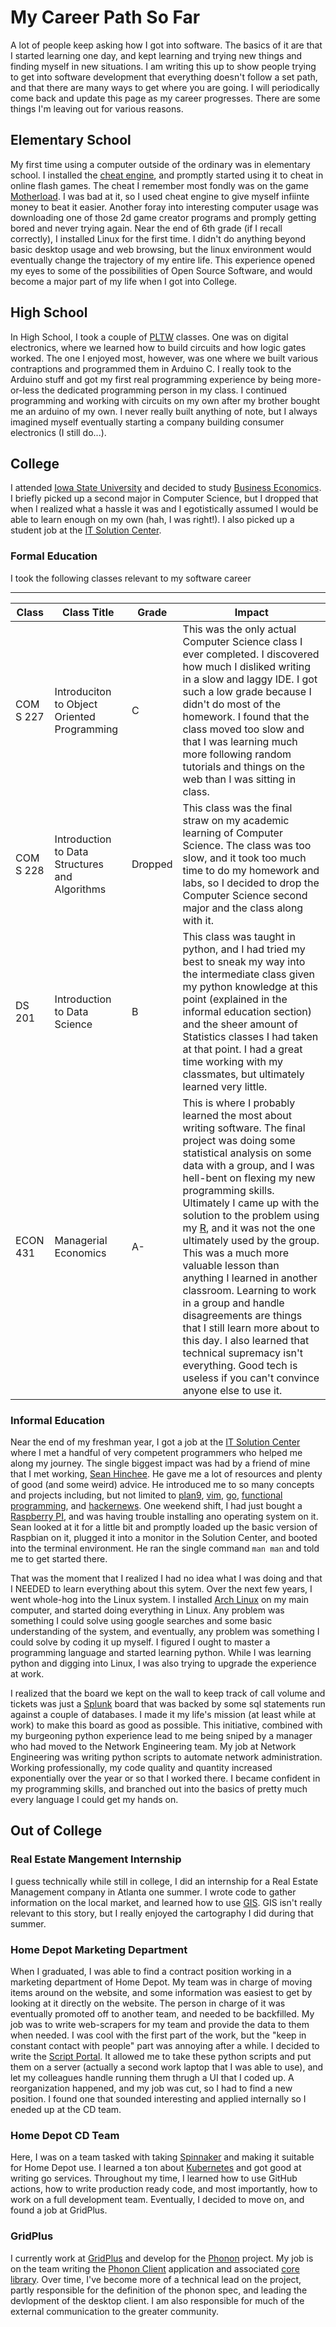# My Career Path So Far
A lot of people keep asking how I got into software. The basics of it are that I started learning one day, and kept learning and trying new things and finding myself in new situations.
I am writing this up to show people trying to get into software development that everything doesn't follow a set path, and that there are many ways to get where you are going.
I will periodically come back and update this page as my career progresses.
There are some things I'm leaving out for various reasons.

## Elementary School
My first time using a computer outside of the ordinary was in elementary school. 
I installed the [cheat engine](https://cheatengine.org/), and promptly started using it to cheat in online flash games.
The cheat I remember most fondly was on the game [Motherload](https://www.crazygames.com/game/motherload). 
I was bad at it, so I used cheat engine to give myself infiinte money to beat it easier. 
Another foray into interesting computer usage was downloading one of those 2d game creator programs and promply getting bored and never trying again.
Near the end of 6th grade (if I recall correctly), I installed Linux for the first time.
I didn't do anything beyond basic desktop usage and web browsing, but the linux environment would eventually change the trajectory of my entire life.
This experience opened my eyes to some of the possibilities of Open Source Software, and would become a major part of my life when I got into College.

## High School
In High School, I took a couple of [PLTW](https://www.pltw.org/) classes. 
One was on digital electronics, where we learned how to build circuits and how logic gates worked.
The one I enjoyed most, however, was one where we built various contraptions and programmed them in Arduino C.
I really took to the Arduino stuff and got my first real programming experience by being more-or-less the dedicated programming person in my class.
I continued programming and working with circuits on my own after my brother bought me an arduino of my own. 
I never really built anything of note, but I always imagined myself eventually starting a company building consumer electronics (I still do...).

## College
I attended [Iowa State University](https://www.iastate.edu/) and decided to study [Business Economics](https://www.econ.iastate.edu/business-economics).
I briefly picked up a second major in Computer Science, but I dropped that when I realized what a hassle it was and I egotistically assumed I would be able to learn enough on my own (hah, I was right!).
I also picked up a student job at the [IT Solution Center](https://www.it.iastate.edu/help/).

### Formal Education

I took the following classes relevant to my software career

-------------------
| Class | Class Title | Grade | Impact |
|-------|-------------|-------|--------|
| COM S 227 | Introduciton to Object Oriented Programming | C | This was the only actual Computer Science class I ever completed. I discovered how much I disliked writing in a slow and laggy IDE. I got such a low grade because I didn't do most of the homework. I found that the class moved too slow and that I was learning much more following random tutorials and things on the web than I was sitting in class.|
| COM S 228 | Introduction to Data Structures and Algorithms | Dropped | This class was the final straw on my academic learning of Computer Science. The class was too slow, and it took too much time to do my homework and labs, so I decided to drop the Computer Science second major and the class along with it.|
| DS    201 | Introduction to Data Science | B | This class was taught in python, and I had tried my best to sneak my way into the intermediate class given my python knowledge at this point (explained in the informal education section) and the sheer amount of Statistics classes I had taken at that point. I had a great time working with my classmates, but ultimately learned very little.|
| ECON  431 | Managerial Economics | A- | This is where I probably learned the most about writing software. The final project was doing some statistical analysis on some data with a group, and I was hell-bent on flexing my new programming skills. Ultimately I came up with the solution to the problem using my [R](https://www.r-project.org/), and it was not the one ultimately used by the group. This was a much more valuable lesson than anything I learned in another classroom. Learning to work in a group and handle disagreements are things that I still learn more about to this day. I also learned that technical supremacy isn't everything. Good tech is useless if you can't convince anyone else to use it.|

### Informal Education

Near the end of my freshman year, I got a job at the [IT Solution Center](https://www.it.iastate.edu/help/) where I met a handful of very competent programmers who helped me along my journey.
The single biggest impact was had by a friend of mine that I met working, [Sean Hinchee](https://seh.dev).
He gave me a lot of resources and plenty of good (and some weird) advice.
He introduced me to so many concepts and projects including, but not limited to [plan9](https://plan9.io/plan9/), [vim](https://www.vim.org/), [go](https://go.dev/), [functional programming](https://en.wikipedia.org/wiki/Functional_programming), and [hackernews](https://news.ycombinator.com).
One weekend shift, I had just bought a [Raspberry PI](https://www.raspberrypi.com/), and was having trouble installing ano operating system on it.
Sean looked at it for a little bit and promptly loaded up the basic version of Raspbian on it, plugged it into a monitor in the Solution Center, and booted into the terminal environment.
He ran the single command `man man` and told me to get started there.

That was the moment that I realized I had no idea what I was doing and that I NEEDED to learn everything about this sytem. 
Over the next few years, I went whole-hog into the Linux system. 
I installed [Arch Linux](https://archlinux.org/) on my main computer, and started doing everything in Linux.
Any problem was something I could solve using google searches and some basic understanding of the system, and eventually, any problem was something I could solve by coding it up myself.
I figured I ought to master a programming language and started learning python. 
While I was learning python and digging into Linux, I was also trying to upgrade the experience at work.

I realized that the board we kept on the wall to keep track of call volume and tickets was just a [Splunk](https://www.splunk.com/) board that was backed by some sql statements run against a couple of databases.
I made it my life's mission (at least while at work) to make this board as good as possible. 
This initiative, combined with my burgeoning python experience lead to me being sniped by a manager who had moved to the Network Engineering team.
My job at Network Engineering was writing python scripts to automate network administration.
Working professionally, my code quality and quantity increased exponentially over the year or so that I worked there.
I became confident in my programming skills, and branched out into the basics of pretty much every language I could get my hands on.

## Out of College
### Real Estate Mangement Internship
I guess technically while still in college, I did an internship for a Real Estate Management company in Atlanta one summer.
I wrote code to gather information on the local market, and learned how to use [GIS](https://www.esri.com/en-us/what-is-gis/overview).
GIS isn't really relevant to this story, but I really enjoyed the cartography I did during that summer.

### Home Depot Marketing Department
When I graduated, I was able to find a contract position working in a marketing department of Home Depot.
My team was in charge of moving items around on the website, and some information was easiest to get by looking at it directly on the website.
The person in charge of it was eventually promoted off to another team, and needed to be backfilled.
My job was to write web-scrapers for my team and provide the data to them when needed.
I was cool with the first part of the work, but the "keep in constant contact with people" part was annoying after a while.
I decided to write the [Script Portal](https://github.com/HomeDepot/ScriptPortal). 
It allowed me to take these python scripts and put them on a server (actually a second work laptop that I was able to use), and let my colleagues handle running them thrugh a UI that I coded up.
A reorganization happened, and my job was cut, so I had to find a new position.
I found one that sounded interesting and applied internally so I eneded up at the CD team.

### Home Depot CD Team
Here, I was on a team tasked with taking [Spinnaker](https://spinnaker.io/) and making it suitable for Home Depot use.
I learned a ton about [Kubernetes](https://kubernetes.io/) and got good at writing go services.
Throughout my time, I learned how to use GitHub actions, how to write production ready code, and most importantly, how to work on a full development team.
Eventually, I decided to move on, and found a job at GridPlus.

### GridPlus
I currently work at [GridPlus](https://gridPlus.io) and develop for the [Phonon](https://phonon.network) project.
My job is on the team writing the [Phonon Client](https://github.com/GridPlus/phonon-client) application and associated [core library](https://github.com/phononDao/phonon-core).
Over time, I've become more of a technical lead on the project, partly responsible for the definition of the phonon spec, and leading the devlopment of the desktop client.
I am also responsible for much of the external communication to the greater community.


